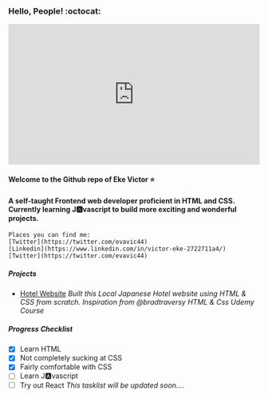 ### Hello, People! :octocat:
<div style="width:100%;height:0;padding-bottom:56%;position:relative;"><iframe src="https://giphy.com/embed/5brOm0QM56xWUpaqDz" width="100%" height="100%" style="position:absolute" frameBorder="0" class="giphy-embed" allowFullScreen></iframe></div><p><a href="https://giphy.com/gifs/animation-jobjorisenmarieke-job-joris-marieke-5brOm0QM56xWUpaqDz"></a></p>

#### Welcome to the Github repo of Eke Victor :star:
#### A self-taught Frontend web developer proficient in HTML and CSS. Currently learning J:a:vascript to build more exciting and wonderful projects.

```
Places you can find me:
[Twitter](https://twitter.com/evavic44)
[Linkedin](https://www.linkedin.com/in/victor-eke-2722711a4/)
[Twitter](https://twitter.com/evavic44)
```

##### Projects
- [Hotel Website](https://kind-jones-1d0c7b.netlify.app/)
*Built this Local Japanese Hotel website using HTML & CSS from scratch. Inspiration from @bradtraversy HTML & Css Udemy Course*


##### Progress Checklist
- [x] Learn HTML
- [x] Not completely sucking at CSS
- [x] Fairly comfortable with CSS
- [ ] Learn J:a:vascript 
- [ ] Try out React
*This tasklist will be updated soon....*